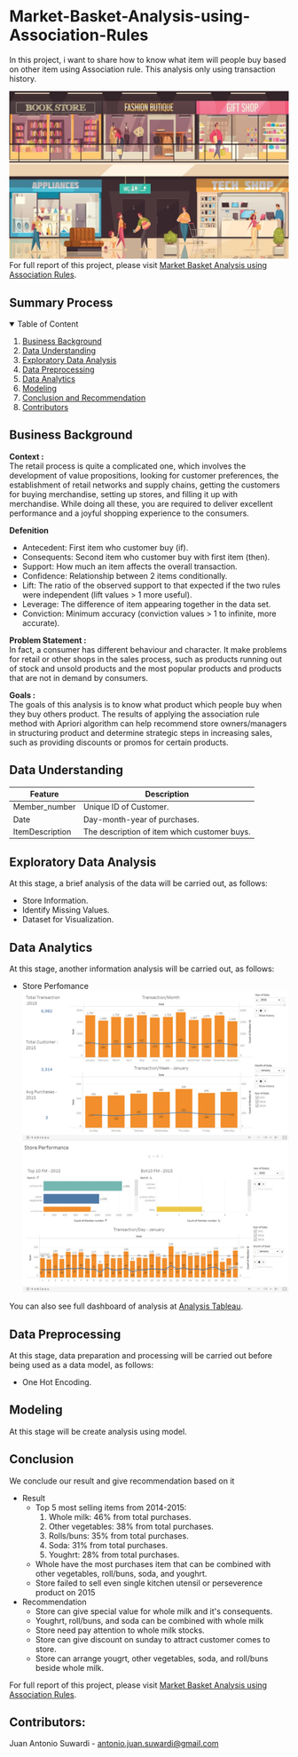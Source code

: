 # Market-Basket-Analysis-using-Association-Rules
In this project, i want to share how to know what item will people buy based on other item using Association rule. This analysis only using transaction history.

![absent](Image/shop1.jpg)
<br>
For full report of this project, please visit <a href='https://github.com/Juantonios1/Market-Basket-Analysis-using-Association-Rules/blob/main/Association%20Rules%20.Ipynb/Market%20Basket%20Analysis%20using%20Association%20Rules.ipynb'>Market Basket Analysis using Association Rules</a>.

## Summary Process
<!-- TABLE OF CONTENTS -->
<details open="open">
  <summary>Table of Content</summary>
  <ol>
    <li><a href="#business-background">Business Background</a></li>
    <li><a href="#data-understanding">Data Understanding</a></li>
    <li><a href="#exploratory-data-analysis">Exploratory Data Analysis</a></li>
    <li><a href="#data-preprocessing">Data Preprocessing</a></li>
    <li><a href="#data-analytics">Data Analytics</a></li>
    <li><a href="#modeling">Modeling</a></li>
    <li><a href="#conclusion">Conclusion and Recommendation</a></li>
    <li><a href="#contributors">Contributors</a></li>
  </ol>
</details>

## Business Background
**Context :**  
The retail process is quite a complicated one, which involves the development of value propositions, looking for customer preferences, the establishment of retail networks and supply chains, getting the customers for buying merchandise, setting up stores, and filling it up with merchandise. While doing all these, you are required to deliver excellent performance and a joyful shopping experience to the consumers.

**Defenition**
* Antecedent: First item who customer buy (if).
* Consequents: Second item who customer buy with first item (then).
* Support: How much an item affects the overall transaction.
* Confidence: Relationship between 2 items conditionally.
* Lift: The ratio of the observed support to that expected if the two rules were independent (lift values > 1 more useful).
* Leverage: The difference of item appearing together in the data set.
* Conviction: Minimum accuracy (conviction values > 1 to infinite, more accurate).

**Problem Statement :**  
In fact, a consumer has different  behaviour and character. It make problems for retail or other shops in  the  sales  process,  such  as  products  running  out  of  stock  and  unsold products and the most popular products and products  that  are not in  demand by consumers.

**Goals :**  
The goals of this analysis is to know what product which people buy when they buy others product. The results of applying  the association rule method with  Apriori  algorithm can  help  recommend  store  owners/managers  in  structuring  product  and  determine  strategic  steps  in increasing sales, such as providing discounts or promos for certain products.

## Data Understanding

| Feature      	     | Description                                                      |
|--------------------|------------------------------------------------------------------|
| Member_number      | Unique ID of Customer.                          	                |
| Date               | Day-month-year of purchases.                                  	  |
| ItemDescription    | The description of item which customer buys.                     |
                                                                                                   
## Exploratory Data Analysis
At this stage, a brief analysis of the data will be carried out, as follows:
* Store Information.
* Identify Missing Values.
* Dataset for Visualization.

## Data Analytics
At this stage, another information analysis will be carried out, as follows:
* Store Perfomance <br>
![Orders Information](Image/db11.png) <br>
![Transaction Activity](Image/db2.png) <br>

You can also see full dashboard of analysis at <a href="https://public.tableau.com/app/profile/juan1691/viz/StorePerformance_16562354393370/StorePerformance">Analysis Tableau</a>.  


## Data Preprocessing
At this stage, data preparation and processing will be carried out before being used as a data model, as follows:
* One Hot Encoding.

## Modeling
At this stage will be create analysis using model.

## Conclusion 
We conclude our result and give recommendation based on it
* Result
  * Top 5 most selling items from 2014-2015:
    1. Whole milk: 46% from total purchases.
    2. Other vegetables: 38% from total purchases.
    3. Rolls/buns: 35% from total purchases.
    4. Soda: 31% from total purchases.
    5. Youghrt: 28% from total purchases.
  * Whole have the most purchases item that can be combined with other vegetables, roll/buns, soda, and youghrt.
  * Store failed to sell even single kitchen utensil or perseverence product on 2015
* Recommendation
  * Store can give special value for whole milk and it's consequents.
  * Youghrt, roll/buns, and soda can be combined with whole milk
  * Store need pay attention to whole milk stocks.
  * Store can give discount on sunday to attract customer comes to store.
  * Store can arrange yougrt, other vegetables, soda, and roll/buns beside whole milk.

For full report of this project, please visit <a href='https://github.com/Juantonios1/Market-Basket-Analysis-using-Association-Rules/blob/main/Association%20Rules%20.Ipynb/Market%20Basket%20Analysis%20using%20Association%20Rules.ipynb'>Market Basket Analysis using Association Rules</a>.

## Contributors:
Juan Antonio Suwardi - antonio.juan.suwardi@gmail.com  
